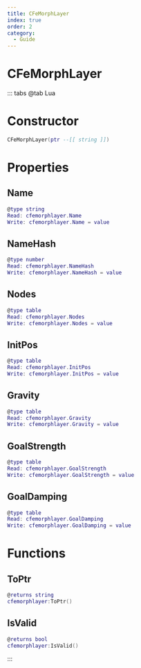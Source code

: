 ```yaml
---
title: CFeMorphLayer
index: true
order: 2
category:
  - Guide
---
```


# CFeMorphLayer

::: tabs
@tab Lua
# Constructor
```lua
CFeMorphLayer(ptr --[[ string ]])
```
# Properties
## Name 
```lua
@type string
Read: cfemorphlayer.Name
Write: cfemorphlayer.Name = value
```
## NameHash 
```lua
@type number
Read: cfemorphlayer.NameHash
Write: cfemorphlayer.NameHash = value
```
## Nodes 
```lua
@type table
Read: cfemorphlayer.Nodes
Write: cfemorphlayer.Nodes = value
```
## InitPos 
```lua
@type table
Read: cfemorphlayer.InitPos
Write: cfemorphlayer.InitPos = value
```
## Gravity 
```lua
@type table
Read: cfemorphlayer.Gravity
Write: cfemorphlayer.Gravity = value
```
## GoalStrength 
```lua
@type table
Read: cfemorphlayer.GoalStrength
Write: cfemorphlayer.GoalStrength = value
```
## GoalDamping 
```lua
@type table
Read: cfemorphlayer.GoalDamping
Write: cfemorphlayer.GoalDamping = value
```
# Functions
## ToPtr
```lua
@returns string
cfemorphlayer:ToPtr()
```
## IsValid
```lua
@returns bool
cfemorphlayer:IsValid()
```

:::